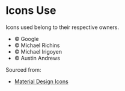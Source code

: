 # Icons Use
Icons used belong to their respective owners.
- © Google
- © Michael Richins
- © Michael Irigoyen
- © Austin Andrews

Sourced from:
- [Material Design Icons](https://pictogrammers.com/library/mdi/)
